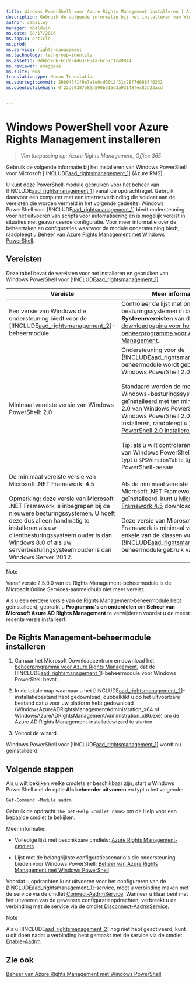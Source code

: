 ```yaml
---
title: Windows PowerShell voor Azure Rights Management installeren | Azure RMS
description: Gebruik de volgende informatie bij het installeren van Windows PowerShell voor Microsoft Azure RMS.
author: cabailey
manager: mbaldwin
ms.date: 08/17/2016
ms.topic: article
ms.prod: 
ms.service: rights-management
ms.technology: techgroup-identity
ms.assetid: 0d665ed6-b1de-4d63-854a-bc57c1c49844
ms.reviewer: esaggese
ms.suite: ems
translationtype: Human Translation
ms.sourcegitcommit: 26b043f1f9e7a1e0cd00c2f31c28f7d6685f0232
ms.openlocfilehash: 0f22d69387b89a590b516d3a93148fec82b23acd


---
```


# Windows PowerShell voor Azure Rights Management installeren

>*Van toepassing op: Azure Rights Management, Office 365*

Gebruik de volgende informatie bij het installeren van Windows PowerShell voor Microsoft [!INCLUDE[aad_rightsmanagement_1](../includes/aad_rightsmanagement_1_md.md)] (Azure RMS).

U kunt deze PowerShell-module gebruiken voor het beheer van [!INCLUDE[aad_rightsmanagement_1](../includes/aad_rightsmanagement_1_md.md)] vanaf de opdrachtregel. Gebruik daarvoor een computer met een internetverbinding die voldoet aan de vereisten die worden vermeld in het volgende gedeelte. Windows PowerShell voor [!INCLUDE[aad_rightsmanagement_1](../includes/aad_rightsmanagement_1_md.md)] biedt ondersteuning voor het uitvoeren van scripts voor automatisering en is mogelijk vereist in situaties met geavanceerde configuratie. Voor meer informatie over de beheertaken en configuraties waarvoor de module ondersteuning biedt, raadpleegt u [Beheer van Azure Rights Management met Windows PowerShell](administer-powershell.md).

## Vereisten
Deze tabel bevat de vereisten voor het installeren en gebruiken van Windows PowerShell voor [!INCLUDE[aad_rightsmanagement_1](../includes/aad_rightsmanagement_1_md.md)].

|Vereiste|Meer informatie|
|---------------|--------------------|
|Een versie van Windows die ondersteuning biedt voor de [!INCLUDE[aad_rightsmanagement_2](../includes/aad_rightsmanagement_2_md.md)]-beheermodule|Controleer de lijst met ondersteunde besturingssystemen in de sectie **Systeemvereisten** van de [-downloadpagina voor het beheerprogramma voor Azure Rights Management](http://go.microsoft.com/fwlink/?LinkId=257721).|
|Minimaal vereiste versie van Windows PowerShell: 2.0|Ondersteuning voor de [!INCLUDE[aad_rightsmanagement_2](../includes/aad_rightsmanagement_2_md.md)]-beheermodule wordt geboden vanaf Windows PowerShell 2.0.<br /><br />Standaard worden de meeste Windows-besturingssystemen geïnstalleerd met ten minste versie 2.0 van Windows PowerShell. Als u Windows PowerShell 2.0 wilt installeren, raadpleegt u [Windows PowerShell 2.0 installeren](http://msdn.microsoft.com/library/ff637750.aspx).<br /><br />Tip: als u wilt controleren welke versie van Windows PowerShell u gebruikt, typt u `$PSVersionTable` tijdens een PowerShell-sessie.|
|De minimaal vereiste versie van Microsoft .NET Framework: 4.5<br /><br />Opmerking: deze versie van Microsoft .NET Framework is inbegrepen bij de nieuwere besturingssystemen. U hoeft deze dus alleen handmatig te installeren als uw clientbesturingssysteem ouder is dan Windows 8.0 of als uw serverbesturingsysteem ouder is dan Windows Server 2012.|Als de minimaal vereiste versie van Microsoft .NET Framework nog niet is geïnstalleerd, kunt u [Microsoft .NET Framework 4.5](http://www.microsoft.com/download/details.aspx?id=30653) downloaden.<br /><br />Deze versie van Microsoft .NET Framework is minimaal vereist voor enkele van de klassen waar de [!INCLUDE[aad_rightsmanagement_2](../includes/aad_rightsmanagement_2_md.md)]-beheermodule gebruik van maakt.|

> [!NOTE]
> Vanaf versie 2.5.0.0 van de Rights Management-beheermodule is de Microsoft Online Services-aanmeldhulp niet meer vereist.
> 
> Als u een eerdere versie van de Rights Management-beheermodule hebt geïnstalleerd, gebruikt u **Programma's en onderdelen** om **Beheer van Microsoft Azure AD Rights Management** te verwijderen voordat u de meest recente versie installeert.


## De Rights Management-beheermodule installeren

1.  Ga naar het Microsoft Downloadcentrum en download het [beheerprogramma voor Azure Rights Management](https://go.microsoft.com/fwlink/?LinkId=257721), dat de [!INCLUDE[aad_rightsmanagement_1](../includes/aad_rightsmanagement_1_md.md)]-beheermodule voor Windows PowerShell bevat.

2.  In de lokale map waarnaar u het [!INCLUDE[aad_rightsmanagement_2](../includes/aad_rightsmanagement_2_md.md)]-installatiebestand hebt gedownload, dubbelklikt u op het uitvoerbare bestand dat u voor uw platform hebt gedownload (WindowsAzureADRightsManagementAdministration_x64 of WindowsAzureADRightsManagementAdministration_x86.exe) om de Azure AD Rights Management-installatiewizard te starten.

3.  Voltooi de wizard.

Windows PowerShell voor [!INCLUDE[aad_rightsmanagement_1](../includes/aad_rightsmanagement_1_md.md)] wordt nu geïnstalleerd.

## Volgende stappen
Als u wilt bekijken welke cmdlets er beschikbaar zijn, start u Windows PowerShell met de optie **Als beheerder uitvoeren** en typt u het volgende:

```
Get-Command -Module aadrm
```
Gebruik de opdracht `the Get-Help <cmdlet_name>` om de Help voor een bepaalde cmdlet te bekijken.

Meer informatie:

-   Volledige lijst met beschikbare cmdlets: [Azure Rights Management-cmdlets](https://msdn.microsoft.com/library/windowsazure/dn629398.aspx)

-   Lijst met de belangrijkste configuratiescenario's die ondersteuning bieden voor Windows PowerShell: [Beheer van Azure Rights Management met Windows PowerShell](administer-powershell.md)

Voordat u opdrachten kunt uitvoeren voor het configureren van de [!INCLUDE[aad_rightsmanagement_1](../includes/aad_rightsmanagement_1_md.md)]-service, moet u verbinding maken met de service via de cmdlet [Connect-AadrmService](https://msdn.microsoft.com/library/windowsazure/dn629415.aspx). Wanneer u klaar bent met het uitvoeren van de gewenste configuratieopdrachten, verbreekt u de verbinding met de service via de cmdlet [Disconnect-AadrmService](https://msdn.microsoft.com/library/windowsazure/dn629416.aspx).

> [!NOTE]
> Als u [!INCLUDE[aad_rightsmanagement_2](../includes/aad_rightsmanagement_2_md.md)] nog niet hebt geactiveerd, kunt u dit doen nadat u verbinding hebt gemaakt met de service via de cmdlet [Enable-Aadrm](https://msdn.microsoft.com/library/windowsazure/dn629412.aspx).

## Zie ook
[Beheer van Azure Rights Management met Windows PowerShell](administer-powershell.md)



<!--HONumber=Aug16_HO4-->



